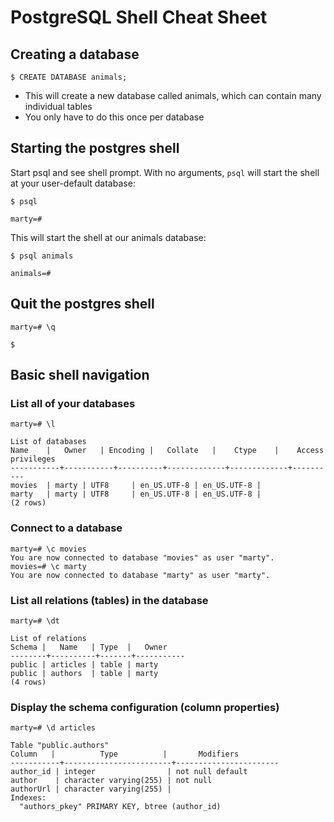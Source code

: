 # PostgreSQL Shell Cheat Sheet

## Creating a database

```
$ CREATE DATABASE animals;
```

* This will create a new database called animals, which can contain many individual tables
* You only have to do this once per database

## Starting the postgres shell

Start psql and see shell prompt. With no arguments, `psql` will start the shell at your user-default database:

```
$ psql

marty=#
```

This will start the shell at our animals database:

```
$ psql animals

animals=#
```

## Quit the postgres shell

```
marty=# \q

$
```

## Basic shell navigation

### List all of your databases

```
marty=# \l

List of databases
Name    |   Owner   | Encoding |   Collate   |    Ctype    |    Access privileges
-----------+-----------+----------+-------------+-------------+----------
movies  | marty | UTF8     | en_US.UTF-8 | en_US.UTF-8 |
marty   | marty | UTF8     | en_US.UTF-8 | en_US.UTF-8 |
(2 rows)

```

### Connect to a database

```
marty=# \c movies
You are now connected to database "movies" as user "marty".
movies=# \c marty
You are now connected to database "marty" as user "marty".
```

### List all relations (tables) in the database

```
marty=# \dt

List of relations
Schema |   Name   | Type  |   Owner
--------+----------+-------+-----------
public | articles | table | marty
public | authors  | table | marty
(4 rows)
```

### Display the schema configuration (column properties)

```
marty=# \d articles

Table "public.authors"
Column   |          Type          |       Modifiers
-----------+------------------------+-----------------------
author_id | integer                | not null default
author    | character varying(255) | not null
authorUrl | character varying(255) |
Indexes:
  "authors_pkey" PRIMARY KEY, btree (author_id)
```
